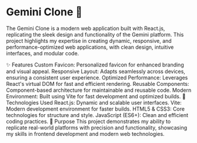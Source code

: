 
# Gemini Clone 🌟
The Gemini Clone is a modern web application built with React.js, replicating the sleek design and functionality of the Gemini platform. This project highlights my expertise in creating dynamic, responsive, and performance-optimized web applications, with clean design, intuitive interfaces, and modular code.

✨ Features
Custom Favicon: Personalized favicon for enhanced branding and visual appeal.
Responsive Layout: Adapts seamlessly across devices, ensuring a consistent user experience.
Optimized Performance: Leverages React's virtual DOM for fast and efficient rendering.
Reusable Components: Component-based architecture for maintainable and reusable code.
Modern Environment: Built using Vite for fast development and optimized builds.
🚀 Technologies Used
React.js: Dynamic and scalable user interfaces.
Vite: Modern development environment for faster builds.
HTML5 & CSS3: Core technologies for structure and style.
JavaScript (ES6+): Clean and efficient coding practices.
🌟 Purpose
This project demonstrates my ability to replicate real-world platforms with precision and functionality, showcasing my skills in frontend development and modern web technologies.
